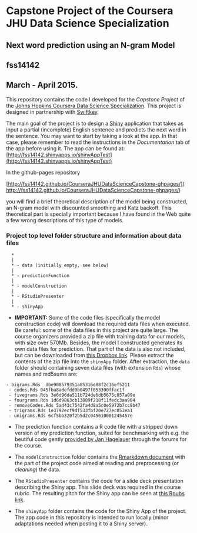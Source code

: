 # Capstone Project of the Coursera JHU Data Science Specialization
## Next word prediction using an N-gram Model
## fss14142
## March - April 2015.
  
This repository contains the code I developed for the *Capstone Project*  of the 
[Johns Hopkins Coursera Data Science Specialization](https://www.coursera.org/specialization/jhudatascience/1?utm_medium=listingPage). This project is designed in partnership with [Swiftkey](http://swiftkey.com/).

The main goal of the project is to design a [Shiny](http://shiny.rstudio.com/) application that takes as input a partial (incomplete) English sentence and predicts the next word in the sentence. You may want to start by taking a look at the app. In that case, please remember to read the instructions in the *Documentation* tab of the app before using it. The app can be found at:  
[http://fss14142.shinyapps.io/shinyAppTest](http://fss14142.shinyapps.io/shinyAppTest)

In the github-pages repository 

[http://fss14142.github.io/CourseraJHUDataScienceCapstone-ghpages/](
http://fss14142.github.io/CourseraJHUDataScienceCapstone-ghpages/)

you will find a brief theoretical description of the model being constructed, an N-gram model with discounted smoothing and Katz backoff. This theoretical part is specially important because I have found in the Web quite a few wrong descriptions of this type of models. 


### Project top level folder structure and information about data files

```
  *
  |
  * - data (initially empty, see below)
  |
  * - predictionFunction
  |
  * - modelConstruction
  |
  * - RStudioPresenter
  |
  * - shinyApp
```

+ **IMPORTANT:** Some of the code files (specifically the model construction code) will download the  required data files when executed. Be careful: some of the data files in this project are quite large. The course organizers provided a zip file  with training data for our models, with size over 570Mb. Besides, the model I constructed generates its own data files for prediction. That part of the data is also not included, but can be downloaded from [this Dropbox link](https://www.dropbox.com/s/qrlxzhol8b8yubi/CapstoneShinyData.zip?dl=0). Please extract the contents of the zip file into the `shinyApp` folder. After extraction, the `data` folder should containing seven data files (with extension `Rds`) whose names and md5sums are:

```
- bigrams.Rds  dbe908579351a85316e88f2c16ef5211
 - codes.Rds 045fba8adefdd9b0497f053390ffac1f
 - fivegrams.Rds 3e6d96da511b724de6db5675c857a09e
 - fourgrams.Rds 1d6d9863cb13889f218f11fedc3aa904
 - removeCodes.Rds 5ad43c7542fa4d8a5c0e5972b7cc9b47
 - trigrams.Rds 1e3792ecf9df533fbf20e727ec053ea1
 - unigrams.Rds 6cf5bb320f2b5d2c045610001245457e
```

+ The prediction function contains a R code file with a stripped down version of my prediction function, suited for benchmarking with e.g. the beutiful code gently [provided by Jan Hagelauer](https://github.com/jan-san/dsci-benchmark) through the forums for the course.

+ The `modelConstruction` folder contains the [Rmarkdown document](http://rmarkdown.rstudio.com/) with the part of the project code aimed at reading and preprocessing (or *cleaning*) the data.

+ The `RStudioPresenter` contains the code for a slide deck presentation describing the Shiny app. This slide deck was required in the course rubric. The resulting pitch for the Shiny app can be seen at [this Rpubs link](http://rpubs.com/fss14142/76542).
 
+ The `shinyApp` folder contains the code for the Shiny App of the project. The app code in this repository is intended to run locally (minor adaptations needed when posting it to a Shiny server).       
       
   
